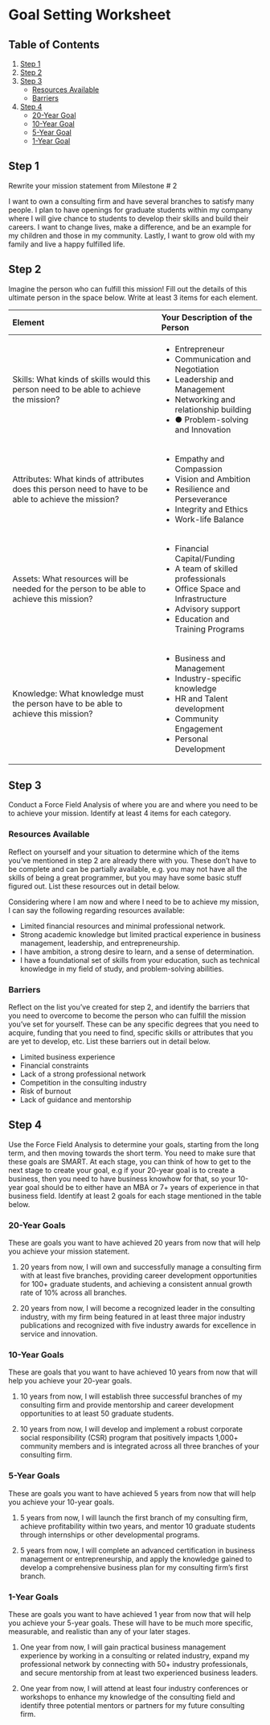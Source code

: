 # Goal Setting Worksheet

## Table of Contents  
1. [Step 1](#step-1)
2. [Step 2](#step-2)
3. [Step 3](#step-3)
   * [Resources Available ](#Resources-Available )
   * [Barriers](#Barriers)
4. [Step 4](#step-4)
   * [20-Year Goal](#20Year-Goal)
   * [10-Year Goal](#10-Year-Goal)
   * [5-Year Goal](#5-Year-Goal)
   * [1-Year Goal](#1-Year-Goal)

## Step 1 
Rewrite your mission statement from Milestone # 2

I want to own a consulting firm and have several branches to satisfy many people. I plan to have openings for graduate students within my company where I will give chance to students to develop their skills and build their careers. I want to change lives, make a difference, and be an example for my children and those in my community. Lastly, I want to grow old with my family and live a happy fulfilled life.

## Step 2 
Imagine the person who can fulfill this mission! Fill out the details of this ultimate person in the space below. Write at least 3 items for each element.

| Element  | Your Description of the Person |
| :------------- | :------------- | 
| Skills: What kinds of skills would this person need to be able to achieve the mission? | <ul><li>Entrepreneur</li><li>Communication and Negotiation</li><li>Leadership and Management</li><li>Networking and relationship building</li><li>●	Problem-solving and Innovation</li></ul> |
| Attributes: What kinds of attributes does this person need to have to be able to achieve the mission?	 |  <ul><li>Empathy and Compassion</li><li>Vision and Ambition</li><li>Resilience and Perseverance</li><li>Integrity and Ethics</li><li>Work-life Balance</li></ul>  |
| Assets: What resources will be needed for the person to be able to achieve this mission? |   <ul><li>Financial Capital/Funding</li><li>A team of skilled professionals</li><li>Office Space and Infrastructure</li><li>Advisory support</li><li>Education and Training Programs</li></ul>  |
| Knowledge: What knowledge must the person have to be able to achieve this mission?	| <ul><li>Business and Management</li><li>Industry-specific knowledge</li><li>HR and Talent development</li><li>Community Engagement</li><li>Personal Development</li></ul>  |

## Step 3
Conduct a Force Field Analysis of where you are and where you need to be to achieve your mission. Identify at least 4 items for each category. 

### Resources Available 
Reflect on yourself and your situation to determine which of the items you’ve mentioned in step 2 are already there with you. These don’t have to be complete and can be partially available, e.g. you may not have all the skills of being a great programmer, but you may have some basic stuff figured out. List these resources out in detail below.

Considering where I am now and where I need to be to achieve my mission, I can say the following regarding resources available:
*	Limited financial resources and minimal professional network.
*	Strong academic knowledge but limited practical experience in business management, leadership, and entrepreneurship.
* I have ambition, a strong desire to learn, and a sense of determination.
*	I have a foundational set of skills from your education, such as technical knowledge in my field of study, and problem-solving abilities.

### Barriers
Reflect on the list you’ve created for step 2, and identify the barriers that you need to overcome to become the person who can fulfill the mission you’ve set for yourself. These can be any specific degrees that you need to acquire, funding that you need to find, specific skills or attributes that you are yet to develop, etc. List these barriers out in detail below. 

*	Limited business experience
*	Financial constraints
*	Lack of a strong professional network
*	Competition in the consulting industry
*	Risk of burnout
*	Lack of guidance and mentorship 

## Step 4
Use the Force Field Analysis to determine your goals, starting from the long term, and then moving towards the short term. You need to make sure that these goals are SMART. At each stage, you can think of how to get to the next stage to create your goal, e.g if your 20-year goal is to create a business, then you need to have business knowhow for that, so your 10-year goal should be to either have an MBA or 7+ years of experience in that business field. Identify at least 2 goals for each stage mentioned in the table below. 

### 20-Year Goals
These are goals you want to have achieved 20 years from now that will help you achieve your mission statement. 

1. 20 years from now, I will own and successfully manage a consulting firm with at least five branches, providing career development opportunities for 100+ graduate students, and achieving a consistent annual growth rate of 10% across all branches.

2. 20 years from now, I will become a recognized leader in the consulting industry, with my firm being featured in at least three major industry publications and recognized with five industry awards for excellence in service and innovation.

### 10-Year Goals
These are goals that you want to have achieved 10 years from now that will help you achieve your 20-year goals.

1. 10 years from now, I will establish three successful branches of my consulting firm and provide mentorship and career development opportunities to at least 50 graduate students.

2. 10 years from now, I will develop and implement a robust corporate social responsibility (CSR) program that positively impacts 1,000+ community members and is integrated across all three branches of your consulting firm.

### 5-Year Goals
These are goals you want to have achieved 5 years from now that will help you achieve your 10-year goals.

1. 5 years from now, I will launch the first branch of my consulting firm, achieve profitability within two years, and mentor 10 graduate students through internships or other developmental programs.

2. 5 years from now, I will complete an advanced certification in business management or entrepreneurship, and apply the knowledge gained to develop a comprehensive business plan for my consulting firm’s first branch.

### 1-Year Goals
These are goals you want to have achieved 1 year from now that will help you achieve your 5-year goals. These will have to be much more specific, measurable, and realistic than any of your later stages. 

1. One year from now, I will gain practical business management experience by working in a consulting or related industry, expand my professional network by connecting with 50+ industry professionals, and secure mentorship from at least two experienced business leaders.

2. One year from now, I will attend at least four industry conferences or workshops to enhance my knowledge of the consulting field and identify three potential mentors or partners for my future consulting firm.



